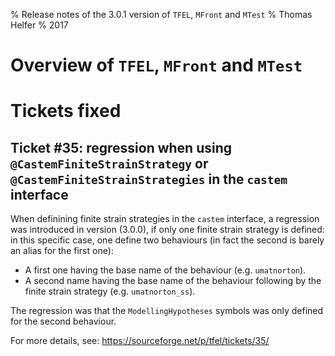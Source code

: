 % Release notes of the 3.0.1 version of `TFEL`, `MFront` and `MTest`
% Thomas Helfer
% 2017

# Overview of `TFEL`, `MFront` and `MTest`

# Tickets fixed

## Ticket #35: regression when using `@CastemFiniteStrainStrategy` or `@CastemFiniteStrainStrategies` in the `castem` interface

When definining finite strain strategies in the `castem` interface, a
regression was introduced in version \(3.0.0\), if only one finite
strain strategy is defined: in this specific case, one define two
behaviours (in fact the second is barely an alias for the first one):

- A first one having the base name of the behaviour (e.g. `umatnorton`).
- A second name having the base name of the behaviour following by the
  finite strain strategy (e.g. `umatnorton_ss`).

The regression was that the `ModellingHypotheses` symbols was only
defined for the second behaviour.

For more details, see: <https://sourceforge.net/p/tfel/tickets/35/>

